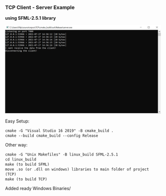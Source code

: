 ### TCP Client - Server Example

**using SFML-2.5.1 library**

![Screenshot](screenshot.png)

Easy Setup:

    cmake -G "Visual Studio 16 2019" -B cmake_build .
	cmake --build cmake_build --config Release
	
Other way:

    cmake -G "Unix Makefiles" -B linux_build SFML-2.5.1
    cd linux_build
    make (to build SFML)
    move .so (or .dll on windows) libraries to main folder of project (TCP)
    make (to build TCP)
	
Added ready Windows Binaries/
